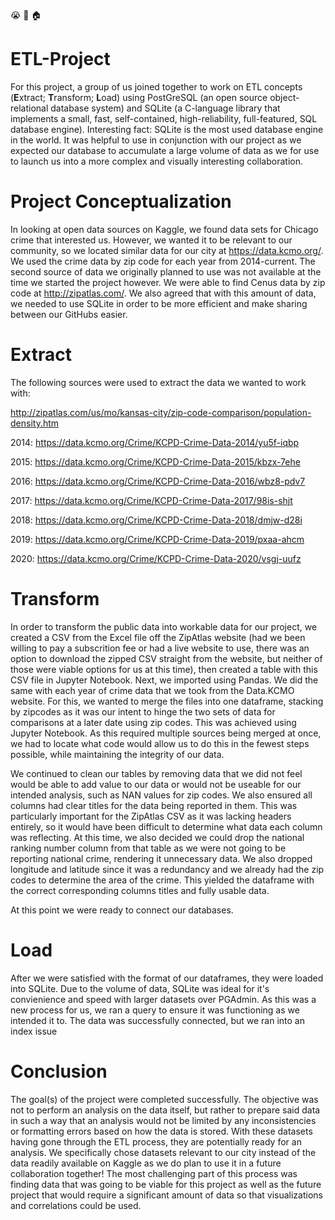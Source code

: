:sob: :rotating_light: :house: 

# ETL-Project

For this project, a group of us joined together to work on ETL concepts (**E**xtract; **T**ransform; **L**oad) using PostGreSQL (an open source object-relational database system) and SQLite (a C-language library that implements a small, fast, self-contained, high-reliability, full-featured, SQL database engine). Interesting fact: SQLite is the most used database engine in the world.  It was helpful to use in conjunction with our project as we expected our database to accumulate a large volume of data as we for use to launch us into a more complex and visually interesting collaboration. 

# Project Conceptualization
In looking at open data sources on Kaggle, we found data sets for Chicago crime that interested us.  However, we wanted it to be relevant to our community, so we located similar data for our city at https://data.kcmo.org/. We used the crime data by zip code for each year from 2014-current.  The second source of data we originally planned to use was not available at the time we started the project however.  We were able to find Cenus data by zip code at http://zipatlas.com/.  We also agreed that with this amount of data, we needed to use SQLite in order to be more efficient and make sharing between our GitHubs easier.

# Extract

The following sources were used to extract the data we wanted to work with:

<http://zipatlas.com/us/mo/kansas-city/zip-code-comparison/population-density.htm>

2014: <https://data.kcmo.org/Crime/KCPD-Crime-Data-2014/yu5f-iqbp>

2015: <https://data.kcmo.org/Crime/KCPD-Crime-Data-2015/kbzx-7ehe>

2016: <https://data.kcmo.org/Crime/KCPD-Crime-Data-2016/wbz8-pdv7>

2017: <https://data.kcmo.org/Crime/KCPD-Crime-Data-2017/98is-shjt>

2018: <https://data.kcmo.org/Crime/KCPD-Crime-Data-2018/dmjw-d28i>

2019: <https://data.kcmo.org/Crime/KCPD-Crime-Data-2019/pxaa-ahcm>

2020: <https://data.kcmo.org/Crime/KCPD-Crime-Data-2020/vsgj-uufz>

# Transform
In order to transform the public data into workable data for our project, we created a CSV from the Excel file off the ZipAtlas website (had we been willing to pay a subscrition fee or had a live website to use, there was an option to download the zipped CSV straight from the website, but neither of those were viable options for us at this time), then created a table with this CSV file in Jupyter Notebook.  Next, we imported using Pandas.  We did the same with each year of crime data that we took from the Data.KCMO website.  For this, we wanted to merge the files into one dataframe, stacking by zipcodes as it was our intent to hinge the two sets of data for comparisons at a later date using zip codes. This was achieved using Jupyter Notebook. As this required multiple sources being merged at once, we had to locate what code would allow us to do this in the fewest steps possible, while maintaining the integrity of our data.

We continued to clean our tables by removing data that we did not feel would be able to add value to our data or would not be useable for our intended analysis, such as NAN values for zip codes. We also ensured all columns had clear titles for the data being reported in them.  This was particularly important for the ZipAtlas CSV as it was lacking headers entirely, so it would have been difficult to determine what data each column was reflecting.  At this time, we also decided we could drop the national ranking number column from that table as we were not going to be reporting national crime, rendering it unnecessary data.  We also dropped longitude and latitude since it was a redundancy and we already had the zip codes to determine the area of the crime. This yielded the dataframe with the correct corresponding columns titles and fully usable data.  

At this point we were ready to connect our databases.  

# Load
After we were satisfied with the format of our dataframes, they were loaded into SQLite.  Due to the volume of data, SQLite was ideal for it's convienience and speed with larger datasets over PGAdmin.  As this was a new process for us, we ran a query to ensure it was functioning as we intended it to. The data was successfully connected, but we ran into an index issue 

# Conclusion
The goal(s) of the project were completed successfully. The objective was not to perform an analysis on the data itself, but rather to prepare said data in such a way that an analysis would not be limited by any inconsistencies or formatting errors based on how the data is stored. With these datasets having gone through the ETL process, they are potentially ready for an analysis. We specifically chose datasets relevant to our city instead of the data readily available on Kaggle as we do plan to use it in a future collaboration together!  The most challenging part of this process was finding data that was going to be viable for this project as well as the future project that would require a significant amount of data so that visualizations and correlations could be used.  
